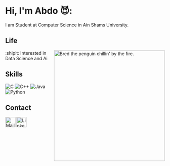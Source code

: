# Hi, I'm Abdo 😈:

I am Student at Computer Science in Ain Shams University.

## Life

<img align="right" alt="Bred the penguin chillin' by the fire." width="350" src="https://github.com/cszach/cszach/blob/master/img/Fire.gif" />

:shipit: Interested in Data Science and Ai


## Skills

![C](https://img.shields.io/badge/C-A8B9CC?logo=c&logoColor=white&style=for-the-badge)
![C++](https://img.shields.io/badge/C++-00599C?logo=cplusplus&logoColor=white&style=for-the-badge)
![Java](https://img.shields.io/badge/Java-F8981D?logo=java&logoColor=white&style=for-the-badge)
![Python](https://img.shields.io/badge/Python-3776AB?logo=python&logoColor=white&style=for-the-badge)
## Contact
<a href="mailto:ahamdi1582636@gmail.com">
    <img height="32" align="left" alt="Mail" src="https://github.com/cszach/cszach/blob/master/img/icons/gmail.png" />
</a>

<a href="[https://www.linkedin.com/in/abdo-hamdi/]">
    <img height="32" align="left" alt="LinkedIn" src="https://github.com/cszach/cszach/blob/master/img/icons/linkedin.png" />
</a>
